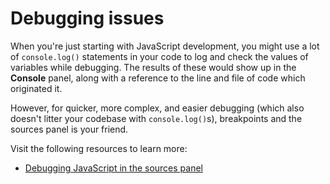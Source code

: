# Debugging issues

When you're just starting with JavaScript development, you might use a lot of `console.log()` statements in your code to log and check the values of variables while debugging. The results of these would show up in the **Console** panel, along with a reference to the line and file of code which originated it.

However, for quicker, more complex, and easier debugging (which also doesn't litter your codebase with `console.log()`s), breakpoints and the sources panel is your friend.

Visit the following resources to learn more:

- [Debugging JavaScript in the sources panel](https://developer.chrome.com/docs/devtools/javascript/)

